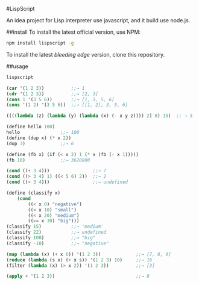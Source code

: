 #LispScript

An idea project for Lisp interpreter use javascript, and it build use node.js.

##install
To install the latest official version, use NPM:

```sh
npm install lispscript -g
```

To install the latest _bleeding edge_ version, clone this repository.


##usage

```sh
lispscript
```

```lisp
(car '(1 2 3))          ;;→ 1
(cdr '(1 2 3))          ;;→ [2, 3]
(cons 1 '(3 5 6))       ;;→ [1, 3, 5, 6]
(cons '(1 2) '(3 5 6))  ;;→ [[1, 2], 3, 5, 6]

((((lambda (z) (lambda (y) (lambda (x) (- x y z)))) 2) 8) 15)  ;; → 5

(define hello 100)
hello               ;;→ 100
(define (dup x) (* x 2))
(dup 3)             ;;→ 6

(define (fb x) (if (< x 2) 1 (* x (fb (- x 1)))))
(fb 10)             ;;→ 3628800

(cond ((+ 3 4)))                ;;→ 7
(cond ((> 3 4) 1) ((< 5 6) 2))  ;;→ 2
(cond ((> 3 4)))                ;;→ undefined

(define (classify x)
    (cond
        ((< x 0) "negative")
        ((< x 10) "small")
        ((< x 20) "medium")
        ((>= x 30) "big")))
(classify 15)           ;;→ 'medium'
(classify 22)           ;;→ undefined
(classify 100)          ;;→ "big"
(classify -10)          ;;→ "negative"

(map (lambda (x) (+ x 6)) '(1 2 3))             ;;→ [7, 8, 9]
(reduce (lambda (s x) (+ x s)) '(1 2 3) 10)     ;;→ 16
(filter (lambda (x) (> x 2)) '(1 2 3))          ;;→ [3]

(apply + '(1 2 3))                              ;;→ 6
```




